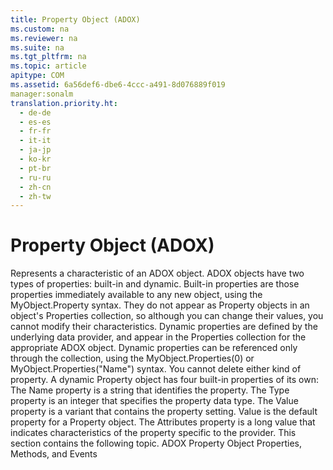 ```yaml
---
title: Property Object (ADOX)
ms.custom: na
ms.reviewer: na
ms.suite: na
ms.tgt_pltfrm: na
ms.topic: article
apitype: COM
ms.assetid: 6a56def6-dbe6-4ccc-a491-8d076889f019
manager:sonalm
translation.priority.ht: 
  - de-de
  - es-es
  - fr-fr
  - it-it
  - ja-jp
  - ko-kr
  - pt-br
  - ru-ru
  - zh-cn
  - zh-tw
---
```

# Property Object (ADOX)
<?xml version="1.0" encoding="utf-8"?>
<developerReferenceWithoutSyntaxDocument xmlns="http://ddue.schemas.microsoft.com/authoring/2003/5" xmlns:xlink="http://www.w3.org/1999/xlink" xmlns:xsi="http://www.w3.org/2001/XMLSchema-instance" xsi:schemaLocation="http://ddue.schemas.microsoft.com/authoring/2003/5 http://dduestorage.blob.core.windows.net/ddueschema/developer.xsd">
  <introduction>
    <para>Represents a characteristic of an ADOX object.</para>
  </introduction>
  <languageReferenceRemarks>
    <content>
      <para>ADOX objects have two types of properties: built-in and dynamic.</para>
      <para>Built-in properties are those properties immediately available to any new object, using the MyObject.Property syntax. They do not appear as Property objects in an object's <legacyLink xlink:href="1d539aa8-ce0d-4418-ab03-8d0a3c1e9d82">Properties collection</legacyLink>, so although you can change their values, you cannot modify their characteristics.</para>
      <para>Dynamic properties are defined by the underlying data provider, and appear in the Properties collection for the appropriate ADOX object.  Dynamic properties can be referenced only through the collection, using the MyObject.Properties(0) or MyObject.Properties("Name") syntax.</para>
      <para>You cannot delete either kind of property.</para>
      <para>A dynamic Property object has four built-in properties of its own: </para>
      <para>The <legacyLink xlink:href="cfd0e29c-8310-44ab-85c3-5761184b865d">Name</legacyLink> property is a string that identifies the property.</para>
      <para>The <legacyLink xlink:href="8a4c079f-9f4f-4545-801d-85983b8db71e">Type</legacyLink> property is an integer that specifies the property data type.</para>
      <para>The <legacyLink xlink:href="48919c74-86d4-462e-99b9-8854ceb8d683">Value</legacyLink> property is a variant that contains the property setting. Value is the default property for a Property object.</para>
      <para>The <legacyLink xlink:href="acc15d40-68a6-4ba9-85bd-12d331aecaa6">Attributes</legacyLink> property is a long value that indicates characteristics of the property specific to the provider.</para>
      <para>This section contains the following topic.  </para>
      <list class="bullet">
        <listItem>
          <para>
            <link xlink:href="640780dc-5733-4f0c-9c11-6f43c1db5901">ADOX Property Object Properties, Methods, and Events</link>
          </para>
        </listItem>
      </list>
    </content>
  </languageReferenceRemarks>
  <relatedTopics />
</developerReferenceWithoutSyntaxDocument>
